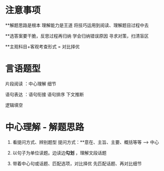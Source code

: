 
# 注意事项

**解题思路是根本 理解能力是王道 将技巧运用到阅读、理解题目过程中去

**选答案要干脆，反思过程再归纳 学会归纳错误原因 寻求对策，扫清盲区

**主观科目+客观考查形式 = 对比择优


# 言语题型

片段阅读 ：中心理解 细节

语句表达 ：语句衔接 语句排序 下文推断

逻辑填空

# 中心理解 - 解题思路

1. 看提问方式、辨别题型
提问方式：**意在、主旨、主要、概括等等 --> 中心

2. 以句子为单位读题。边读边**勾划** ，理解文段话题

3. 带着中心句或话题、匹配选项，对比择优
先匹配话题、再对比细节








